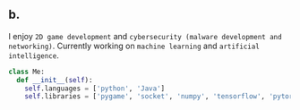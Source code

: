 ## b.

I enjoy `2D game development` and `cybersecurity (malware development and networking)`. Currently working on `machine learning` and `artificial intelligence`.

```python
class Me:
  def __init__(self):
    self.languages = ['python', 'Java']
    self.libraries = ['pygame', 'socket', 'numpy', 'tensorflow', 'pytorch']
```

<!--
**siryazgan/siryazgan** is a ✨ _special_ ✨ repository because its `README.md` (this file) appears on your GitHub profile.

Here are some ideas to get you started:

- 🔭 I’m currently working on ...
- 🌱 I’m currently learning ...
- 👯 I’m looking to collaborate on ...
- 🤔 I’m looking for help with ...
- 💬 Ask me about ...
- 📫 How to reach me: ...
- 😄 Pronouns: ...
- ⚡ Fun fact: ...
-->
